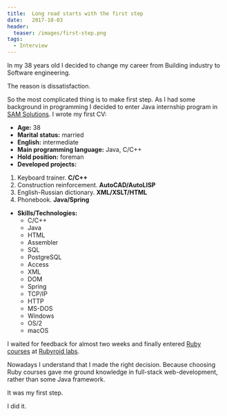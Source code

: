 ```yaml
---
title:  Long road starts with the first step
date:   2017-10-03
header:
  teaser: /images/first-step.png
tags:
  - Interview
---
```


In my 38 years old I decided to change my career from Building industry to Software engineering.

The reason is dissatisfaction.

So the most complicated thing is to make first step.
As I had some background in programming I decided to enter Java internship program in [SAM Solutions][SAM].
I wrote my first CV:

- **Age:** 38
- **Marital status:** married
- **English:** intermediate
- **Main programming language:** Java, C/C++
- **Hold position:** foreman
- **Developed projects:**
1. Keyboard trainer. **C/C++**
2. Construction reinforcement. **AutoCAD/AutoLISP**
3. English-Russian dictionary. **XML/XSLT/HTML**
4. Phonebook. **Java/Spring**
- **Skills/Technologies:**
  - C/C++
  - Java
  - HTML
  - Assembler
  - SQL
  - PostgreSQL
  - Access
  - XML
  - DOM
  - Spring
  - TCP/IP
  - HTTP
  - MS-DOS
  - Windows
  - OS/2
  - macOS

I waited for feedback for almost two weeks and finally entered [Ruby courses][Courses] at [Rubyroid labs][Rubyroid].

Nowadays I understand that I made the right decision.
Because choosing Ruby courses gave me ground knowledge in full-stack web-development, rather than some Java framework.

It was my first step.

I did it.

[SAM]: https://sam-solutions.by
[Rubyroid]: https://rubyroidlabs.com
[Courses]: https://rubyroidlabs.com/ror_courses
